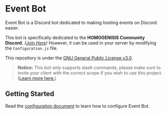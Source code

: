 # Event Bot
Event Bot is a Discord bot dedicated to making hosting events on Discord easier.  

This bot is specifically dedicated to the **HOMOGENISIS Community Discord.** *([Join Here](https://discord.gg/RyMkFzywsT))*
However, it can be used in your server by modifying the `Configuration.js` file. 

This repository is under the [GNU General Public License v3.0](./LICENSE).

> **Notice:** This bot only supports slash commands, please make sure to invite your client with the correct scope if you wish to use this project. ([Learn more here.](https://discordjs.guide/preparations/adding-your-bot-to-servers.html#bot-invite-links))

## Getting Started
Read the [configuration document](src/docs/Configuration.js.md) to learn how to configure Event Bot.
